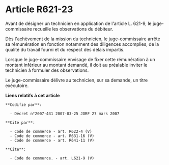# Article R621-23

Avant de désigner un technicien en application de l'article L. 621-9, le juge-commissaire recueille les observations du
débiteur. 

Dès l'achèvement de la mission du technicien, le juge-commissaire arrête sa rémunération en fonction notamment des diligences
accomplies, de la qualité du travail fourni et du respect des délais impartis. 

Lorsque le juge-commissaire envisage de fixer cette rémunération à un montant inférieur au montant demandé, il doit au
préalable inviter le technicien à formuler des observations. 

Le juge-commissaire délivre au technicien, sur sa demande, un titre exécutoire.

**Liens relatifs à cet article**

	**Codifié par**:

	  - Décret n°2007-431 2007-03-25 JORF 27 mars 2007

	**Cité par**:

	  - Code de commerce - art. R622-4 (V)
	  - Code de commerce - art. R631-16 (V)
	  - Code de commerce - art. R641-11 (V)

	**Cite**:

	  - Code de commerce. - art. L621-9 (V)
